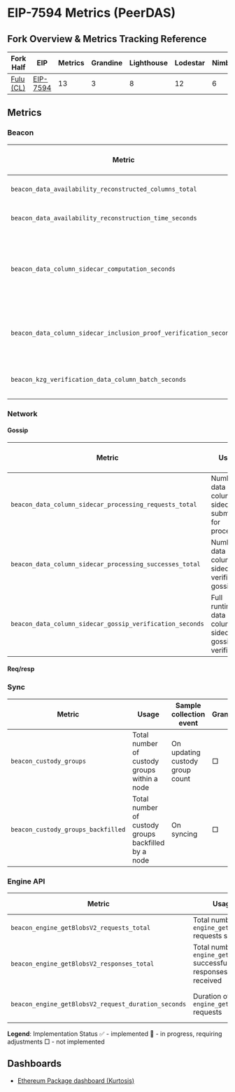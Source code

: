 # EIP-7594 Metrics (PeerDAS)

## Fork Overview & Metrics Tracking Reference

| Fork Half | EIP | Metrics | Grandine | Lighthouse | Lodestar | Nimbus | Prysm | Teku |
|-----------|-----|--------- | -------- | ---------- | -------- | ------ | ----- | ---- |
| [Fulu (CL)](fusaka-cl-index.md) | [EIP-7594](https://eips.ethereum.org/EIPS/eip-7594)  | 13  | 3 | 8 | 12 | 6 | 8 | 13 |

## Metrics

### Beacon

| Metric | Usage | Sample collection event | Grandine | Lighthouse | Lodestar | Nimbus | Prysm | Teku |
|--------|-------|-------------------------|----------|------------|----------|--------|-------|------|
| `beacon_data_availability_reconstructed_columns_total` | Total count of reconstructed columns | On data column kzg verification | 📝 | ✅  | ✅ | □ | ✅  | ✅  |
| `beacon_data_availability_reconstruction_time_seconds` | Time taken to reconstruct columns | On data column kzg verification | 📝 | ✅  | ✅ | □ | ✅  | ✅ |
| `beacon_data_column_sidecar_computation_seconds` | Time taken to compute data column sidecar, including cells, proofs and inclusion proof | On data column sidecar computation | 📝 | ✅ | ✅ | ✅ | ✅ | ✅ |
| `beacon_data_column_sidecar_inclusion_proof_verification_seconds` | Time taken to verify data column sidecar inclusion proof | On data column sidecar inclusion proof verification | 📝 | ✅ | ✅ | ✅ | ✅ | ✅ |
| `beacon_kzg_verification_data_column_batch_seconds` | Runtime of batched data column kzg verification | On batched data column kzg verification | 📝 | ✅ | ✅ | ✅ | ✅ | ✅ |

### Network

#### Gossip

| Metric | Usage | Sample collection event | Grandine | Lighthouse | Lodestar | Nimbus | Prysm | Teku |
|--------|-------|-------------------------|----------|------------|----------|--------|-------|------|
| `beacon_data_column_sidecar_processing_requests_total` | Number of data column sidecars submitted for processing | On data column sidecar gossip verification | ✅ | ✅ | ✅ | ✅ | ✅ | ✅ |
| `beacon_data_column_sidecar_processing_successes_total` | Number of data column sidecars verified for gossip | On data column sidecar gossip verification | ✅ | ✅ | ✅ | ✅ | ✅ | ✅ |
| `beacon_data_column_sidecar_gossip_verification_seconds` | Full runtime of data column sidecars gossip verification | On data column sidecar gossip verification | ✅ | ✅ | ✅ | ✅ | ✅ | ✅ |

#### Req/resp

### Sync

| Metric | Usage | Sample collection event | Grandine | Lighthouse | Lodestar | Nimbus | Prysm | Teku |
|--------|-------|-------------------------|----------|------------|----------|--------|-------|------|
| `beacon_custody_groups` | Total number of custody groups within a node | On updating custody group count | □ | □ | ✅ | □ | □ | ✅ |
| `beacon_custody_groups_backfilled` | Total number of custody groups backfilled by a node | On syncing | □ | □ | □ | □ | □ | ✅ |

### Engine API

| Metric | Usage | Sample collection event | Grandine | Lighthouse | Lodestar | Nimbus | Prysm | Teku |
|--------|-------|-------------------------|----------|------------|----------|--------|-------|------|
| `beacon_engine_getBlobsV2_requests_total` | Total number of `engine_getBlobsV2` requests sent | On sending `engine_getBlobsV2` requests | □ | □ | ✅ | □ | □ | ✅ |
| `beacon_engine_getBlobsV2_responses_total` | Total number of `engine_getBlobsV2` successful responses received | On receiving `engine_getBlobsV2` responses | □ | □ | ✅ | □ | □ | ✅ |
| `beacon_engine_getBlobsV2_request_duration_seconds` | Duration of `engine_getBlobsV2` requests | On `engine_getBlobsV2` request completion | □ | □ | ✅ | □ | □ | ✅ |


**Legend**: Implementation Status
✅ - implemented
📝 - in progress, requiring adjustments
□ - not implemented

## Dashboards
- [Ethereum Package dashboard (Kurtosis)](https://github.com/ethpandaops/ethereum-package/blob/main/static_files/grafana-config/dashboards/peerdas-dashboard.json)
